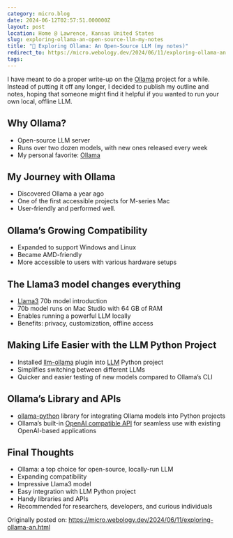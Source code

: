 ```yaml
---
category: micro.blog
date: 2024-06-12T02:57:51.000000Z
layout: post
location: Home @ Lawrence, Kansas United States
slug: exploring-ollama-an-open-source-llm-my-notes
title: "📓 Exploring Ollama: An Open-Source LLM (my notes)"
redirect_to: https://micro.webology.dev/2024/06/11/exploring-ollama-an.html
tags:
---
```


I have meant to do a proper write-up on the [Ollama](https://ollama.com) project for a while. Instead of putting it off any longer, I decided to publish my outline and notes, hoping that someone might find it helpful if you wanted to run your own local, offline LLM.

Why Ollama?
-----------

- Open-source LLM server
- Runs over two dozen models, with new ones released every week
- My personal favorite: [Ollama](https://ollama.com)

My Journey with Ollama
----------------------

- Discovered Ollama a year ago
- One of the first accessible projects for M-series Mac
- User-friendly and performed well.

Ollama’s Growing Compatibility
------------------------------

- Expanded to support Windows and Linux
- Became AMD-friendly
- More accessible to users with various hardware setups

The Llama3 model changes everything
-----------------------------------

- [Llama3](https://ollama.com/library/llama3) 70b model introduction
- 70b model runs on Mac Studio with 64 GB of RAM
- Enables running a powerful LLM locally
- Benefits: privacy, customization, offline access

Making Life Easier with the LLM Python Project
----------------------------------------------

- Installed [llm-ollama](https://github.com/taketwo/llm-ollama) plugin into [LLM](https://github.com/simonw/llm) Python project
- Simplifies switching between different LLMs
- Quicker and easier testing of new models compared to Ollama’s CLI

Ollama’s Library and APIs
-------------------------

- [ollama-python](https://github.com/ollama/ollama-python) library for integrating Ollama models into Python projects
- Ollama’s built-in [OpenAI compatible API](https://github.com/ollama/ollama/blob/main/docs/openai.md) for seamless use with existing OpenAI-based applications

Final Thoughts
--------------

- Ollama: a top choice for open-source, locally-run LLM
- Expanding compatibility
- Impressive Llama3 model
- Easy integration with LLM Python project
- Handy libraries and APIs
- Recommended for researchers, developers, and curious individuals

Originally posted on: https://micro.webology.dev/2024/06/11/exploring-ollama-an.html

